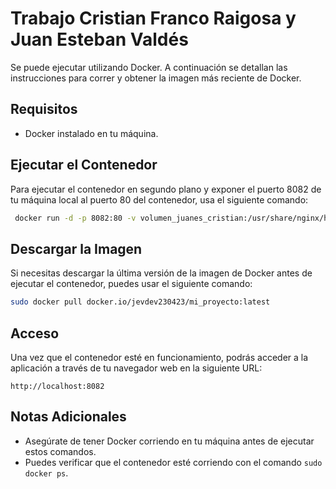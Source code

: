 
# Trabajo Cristian Franco Raigosa  y Juan Esteban Valdés 

Se puede ejecutar utilizando Docker. A continuación se detallan las instrucciones para correr y obtener la imagen más reciente de Docker.

## Requisitos

- Docker instalado en tu máquina.

## Ejecutar el Contenedor

Para ejecutar el contenedor en segundo plano y exponer el puerto 8082 de tu máquina local al puerto 80 del contenedor, usa el siguiente comando:

```bash
 docker run -d -p 8082:80 -v volumen_juanes_cristian:/usr/share/nginx/html 21af51867224
```

## Descargar la Imagen

Si necesitas descargar la última versión de la imagen de Docker antes de ejecutar el contenedor, puedes usar el siguiente comando:

```bash
sudo docker pull docker.io/jevdev230423/mi_proyecto:latest
```

## Acceso

Una vez que el contenedor esté en funcionamiento, podrás acceder a la aplicación a través de tu navegador web en la siguiente URL:

```
http://localhost:8082
```

## Notas Adicionales

- Asegúrate de tener Docker corriendo en tu máquina antes de ejecutar estos comandos.
- Puedes verificar que el contenedor esté corriendo con el comando `sudo docker ps`.
